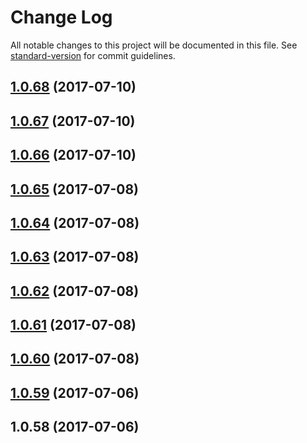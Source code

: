 # Change Log

All notable changes to this project will be documented in this file. See [standard-version](https://github.com/conventional-changelog/standard-version) for commit guidelines.

<a name="1.0.68"></a>
## [1.0.68](https://github.com/harrymt/harryshabits/compare/v1.0.67...v1.0.68) (2017-07-10)



<a name="1.0.67"></a>
## [1.0.67](https://github.com/harrymt/habit-reward-chatbot/compare/v1.0.66...v1.0.67) (2017-07-10)



<a name="1.0.66"></a>
## [1.0.66](https://github.com/harrymt/habit-reward-chatbot/compare/v1.0.65...v1.0.66) (2017-07-10)



<a name="1.0.65"></a>
## [1.0.65](https://github.com/harrymt/habit-reward-chatbot/compare/v1.0.63...v1.0.65) (2017-07-08)



<a name="1.0.64"></a>
## [1.0.64](https://github.com/harrymt/habit-reward-chatbot/compare/v1.0.63...v1.0.64) (2017-07-08)



<a name="1.0.63"></a>
## [1.0.63](https://github.com/harrymt/habit-reward-chatbot/compare/v1.0.62...v1.0.63) (2017-07-08)



<a name="1.0.62"></a>
## [1.0.62](https://github.com/harrymt/habit-reward-chatbot/compare/v1.0.61...v1.0.62) (2017-07-08)



<a name="1.0.61"></a>
## [1.0.61](https://github.com/harrymt/habit-reward-chatbot/compare/v1.0.60...v1.0.61) (2017-07-08)



<a name="1.0.60"></a>
## [1.0.60](https://github.com/harrymt/habit-reward-chatbot/compare/v1.0.59...v1.0.60) (2017-07-08)



<a name="1.0.59"></a>
## [1.0.59](https://github.com/harrymt/habit-reward-chatbot/compare/v1.0.58...v1.0.59) (2017-07-06)



<a name="1.0.58"></a>
## 1.0.58 (2017-07-06)
